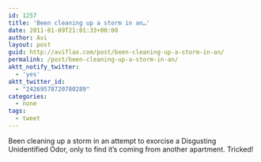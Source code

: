 ```yaml
---
id: 1257
title: 'Been cleaning up a storm in an…'
date: 2011-01-09T21:01:33+00:00
author: Avi
layout: post
guid: http://aviflax.com/post/been-cleaning-up-a-storm-in-an/
permalink: /post/been-cleaning-up-a-storm-in-an/
aktt_notify_twitter:
  - 'yes'
aktt_twitter_id:
  - "24269578720780289"
categories:
  - none
tags:
  - tweet
---
```

Been cleaning up a storm in an attempt to exorcise a Disgusting Unidentified Odor, only to find it&#8217;s coming from another apartment. Tricked!
